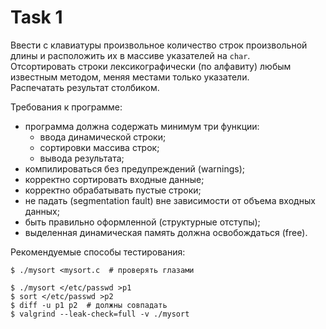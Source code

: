 # Task 1

Ввести с клавиатуры произвольное количество строк произвольной длины и расположить их в массиве указателей на `char`. <br>
Отсортировать строки лексикографически (по алфавиту) любым известным методом, меняя местами только указатели. <br>
Распечатать результат столбиком.

Требования к программе: 
- программа должна содержать минимум три функции: 
    - ввода динамической строки;
    - сортировки массива строк; 
    - вывода результата;
- компилироваться без предупреждений (warnings);
- корректно сортировать входные данные;
- корректно обрабатывать пустые строки;
- не падать (segmentation fault) вне зависимости от объема входных данных;
- быть правильно оформленной (структурные отступы);
- выделенная динамическая память должна освобождаться (free).

Рекомендуемые способы тестирования:

```shell
$ ./mysort <mysort.c  # проверять глазами

$ ./mysort </etc/passwd >p1
$ sort </etc/passwd >p2
$ diff -u p1 p2  # должны совпадать
$ valgrind --leak-check=full -v ./mysort
```